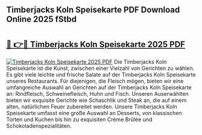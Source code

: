 ## Timberjacks Koln Speisekarte PDF Download Online 2025 fStbd

# <h2><a href="http://gc95w4.nevu.top/?p=Timberjacks+Koln+Speisekarte">🔗 👉🔴 Timberjacks Koln Speisekarte 2025 PDF</a></h2>

[![Timberjacks Koln Speisekarte 2025 PDF](https://i.imgur.com/dBaPXMq.png)](http://gc95w4.nevu.top/?p=Timberjacks+Koln+Speisekarte)
Die Timberjacks Koln Speisekarte ist die Kunst, zwischen einer Vielzahl von Gerichten zu wählen. Es gibt viele leichte und frische Salate auf der Timberjacks Koln Speisekarte unseres Restaurants. Für diejenigen, die Fleisch mögen, bieten wir eine umfangreiche Auswahl an Gerichten auf der Timberjacks Koln Speisekarte an: Rindfleisch, Schweinefleisch, Huhn und Fisch. Unseren Auserwählten bieten wir exquisite Gerichte wie Schaschlik und Steak an, die auf einem alten, natürlichen Feuer zubereitet werden. Unsere Timberjacks Koln Speisekarte umfasst eine große Auswahl an Desserts, von klassischen Torten und Kuchen bis hin zu exquisiten Crème Brûlée und Schokoladenspezialitäten.
